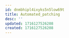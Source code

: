```yaml
---
id: dnmbhipl4ixyks5n5low69t
title: Automated_patching
desc: ''
updated: 1716127526208
created: 1716127526208
---
```


